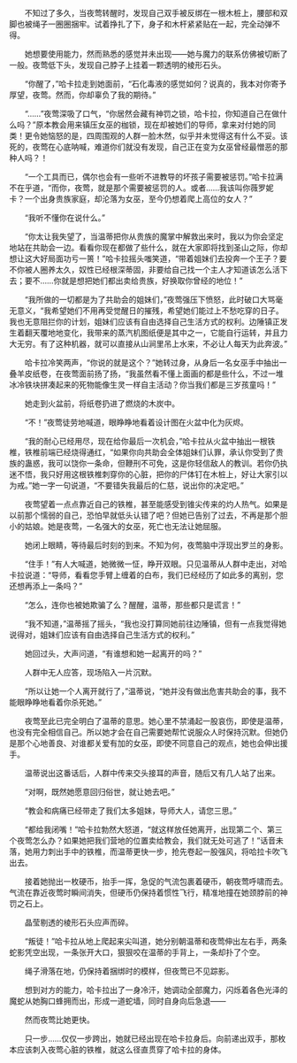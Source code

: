 　　不知过了多久，当夜莺转醒时，发现自己双手被反绑在一根木桩上，腰部和双脚也被绳子一圈圈捆牢。试着挣扎了下，身子和木杆紧紧贴在一起，完全动弹不得。

　　她想要使用能力，然而熟悉的感觉并未出现——她与魔力的联系仿佛被切断了一般。夜莺低下头，发现自己脖子上挂着一颗透明的棱形石头。

　　“你醒了，”哈卡拉走到她面前，“石化毒液的感觉如何？说真的，我本对你寄予厚望，夜莺。然而，你却辜负了我的期待。”

　　“……”夜莺深吸了口气，“你居然会藏有神罚之锁，哈卡拉，你知道自己在做什么吗？”原本教会用来镇压女巫的枷锁，现在却被她们的导师，拿来对付她的同类！更令她恼怒的是，四周围观的人群一脸木然，似乎并未觉得这有什么不妥。该死的，夜莺在心底呐喊，难道你们就没有发现，自己正在变为女巫曾经最憎恶的那种人吗？！

　　“一个工具而已，偶尔也会有一些听不进教导的坏孩子需要被惩罚。”哈卡拉满不在乎道，“而你，夜莺，就是那个需要被惩罚的人。或者……我该叫你薇罗妮卡？一个出身贵族家庭，却沦落为女巫，至今仍想着爬上高位的女人？”

　　“我听不懂你在说什么。”

　　“你太让我失望了，当温蒂把你从贵族的魔掌中解救出来时，我以为你会坚定地站在共助会一边。看看你现在都做了些什么，就在大家即将找到圣山之际，你却想让这大好局面功亏一篑！”哈卡拉摇头嗤笑道，“带着姐妹们去投奔一个王子？要不你被人圈养太久，奴性已经根深蒂固，非要给自己找一个主人才知道该怎么活下去；要不……你就是想把她们都出卖给贵族，好换取你曾经的地位！”

　　“我所做的一切都是为了共助会的姐妹们，”夜莺强压下愤怒，此时破口大骂毫无意义，“我希望她们不用再受觉醒日的摧残，希望她们能过上不愁吃穿的日子。我也无意阻拦你的计划，姐妹们应该有自由选择自己生活方式的权利。边陲镇正发生着翻天覆地地变化，我带来的蒸汽机图纸便是其中之一，它能自行运转，并且力大无穷。有了这种机器，就可以直接从山涧里吊上水来，不必让人每天为此奔波。”

　　哈卡拉冷笑两声，“你说的就是这个？”她转过身，从身后一名女巫手中抽出一叠羊皮纸卷，在夜莺面前扬了扬，“我虽然看不懂上面画的都是些什么，不过一堆冰冷铁块拼凑起来的死物能像生灵一样自主活动？你当我们都是三岁孩童吗！”

　　她走到火盆前，将纸卷扔进了燃烧的木炭中。

　　“不！”夜莺徒劳地喊道，眼睁睁地看着设计图在火盆中化为灰烬。

　　“我的耐心已经用尽，现在给你最后一次机会，”哈卡拉从火盆中抽出一根铁椎，铁椎前端已经烧得通红，“如果你向共助会全体姐妹们认罪，承认你受到了贵族的蛊惑，我可以饶你一条命，但鞭刑不可免，这是你轻信敌人的教训。若你仍执迷不悟，我只好用这根铁椎刺穿你的心脏，把你的尸体钉在木桩上，好让大家引以为戒。”她一字一句说道，“不要错失我最后的仁慈，说出你的决定吧。”

　　夜莺望着一点点靠近自己的铁椎，甚至能感受到锥尖传来的灼人热气。如果是以前那个懦弱的自己，恐怕早就低头认错了吧？但她已告别了过去，不再是那个胆小的姑娘。她是夜莺，一名强大的女巫，死亡也无法让她屈服。

　　她闭上眼睛，等待最后时刻的到来。不知为何，夜莺脑中浮现出罗兰的身影。

　　“住手！”有人大喊道，她微微一怔，睁开双眼。只见温蒂从人群中走出，对哈卡拉说道：“导师，看看您手臂上缠着的白布，我们已经经历了如此多的离别，您还想再添上一条吗？”

　　“怎么，连你也被她欺骗了么？醒醒，温蒂，那些都只是谎言！”

　　“我不知道，”温蒂摇了摇头，“我也没打算同她前往边陲镇，但有一点我觉得她说得对，姐妹们应该有自由选择自己生活方式的权利。”

　　她回过头，大声问道，“有谁想和她一起离开的吗？”

　　人群中无人应答，现场陷入一片沉默。

　　“所以让她一个人离开就行了，”温蒂说，“她并没有做出危害共助会的事，我不能眼睁睁地看着你杀死她。”

　　夜莺至此已完全明白了温蒂的意思。她心里不禁涌起一股哀伤，即使是温蒂，也没有完全相信自己。所以她才会在自己需要她帮忙说服众人时保持沉默。但她仍是那个心地善良、对谁都关爱有加的女巫，即使不同意自己的观点，她也会伸出援手。

　　温蒂说出这番话后，人群中传来交头接耳的声音，随后又有几人站了出来。

　　“对啊，既然她愿意回归俗世，就让她去吧。”

　　“教会和病痛已经带走了我们太多姐妹，导师大人，请您三思。”

　　“都给我闭嘴！”哈卡拉勃然大怒道，“就这样放任她离开，出现第二个、第三个夜莺怎么办？如果她把我们营地的位置卖给教会，我们就无处可逃了！”话音未落，她用力刺出手中的铁椎，而温蒂更快一步，抢先卷起一股强风，将哈拉卡吹飞出去。

　　接着她抛出一枚硬币，抬手一挥，急促的气流包裹着硬币，朝夜莺呼啸而去。气流在靠近夜莺时瞬间消失，但硬币仍保持着惯性飞行，精准地撞在她颈脖前的神罚之石上。

　　晶莹剔透的棱形石头应声而碎。

　　“叛徒！”哈卡拉从地上爬起来尖叫道，她分别朝温蒂和夜莺伸出左右手，两条蛇影凭空出现，一条张开大口，狠狠咬在温蒂的手背上，一条却扑了个空。

　　绳子滑落在地，仍保持着捆绑时的模样，但夜莺已不见踪影。

　　想到对方的能力，哈卡拉出了一身冷汗，她调动全部魔力，闪烁着各色光泽的魔蛇从她胸口蜂拥而出，形成一道蛇墙，同时自身向后急退——

　　然而夜莺比她更快。

　　只一步……仅仅一步跨出，她就已经出现在哈卡拉身后。向前递出双手，那枚本应该刺入夜莺心脏的铁椎，就这么径直贯穿了哈卡拉的身体。
